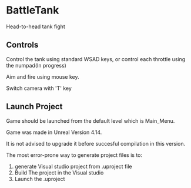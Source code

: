 # BattleTank
Head-to-head tank fight
## Controls
Control the tank using standard WSAD keys,
or control each throttle using the numpad(In progress)

Aim and fire using mouse key.

Switch camera with 'T' key
## Launch Project
Game should be launched from the default level which is Main_Menu.

Game was made in Unreal Version 4.14.

It is not advised to upgrade it before succesful compilation in this version.

The most error-prone way to generate project files is to:
1. generate Visual studio project from .uproject file
2. Build The project in the Visual studio
3. Launch the .uproject
